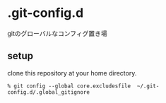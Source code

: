 # .git-config.d
gitのグローバルなコンフィグ置き場

## setup

clone this repository at your home directory.

```
% git config --global core.excludesfile  ~/.git-config.d/.global_gitignore
```